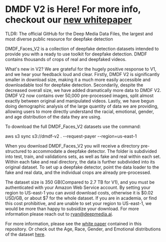 # DMDF V2 is Here! For more info, checkout our [new whitepaper]([url](https://github.com/deepmediaAI/DMDF/blob/main/DeepMedia%20DMDF_Faces_V2%20%20White%20Paper.pdf))

TLDR:
The official GitHub for the Deep Media Data Files, the largest and most diverse public resource for deepfake detection

DMDF_Faces_V2 is a collection of deepfake detection datasets intended to provide you with a ready to use toolkit for deepfake detection. DMDF contains thousands of crops of  real and deepfaked videos.

What's new in V2? We are grateful for the hugely positive response to V1, and we hear your feedback loud and clear. Firstly, DMDF V2 is significantly smaller in download size, making it a much more easily accessible and downloadable tool for deepfake detection. Secondarily, despite the decreased overall size, we have added dramatically more data to DMDF V2. DMDF V2 now contains over 50,000 pre-processed images, split almost exactly between original and manipulated videos. Lastly, we have begun doing demographic analysis of the large quantity of data we are providing, allowing users to more directly understand the racial, emotional, gender, and age distribution of the data they are using.

To download the full DMDF_Faces_V2 datasets use the command:

aws s3 sync s3://dmdf-v2 . --request-payer --region=us-east-1

When you download DMDF_Faces_V2 you will receive a directory pre-structured to accommodate a deepfake detector. The folder is subdivided into test, train, and validations sets, as well as fake and real within each set. Within each fake and real directory, the data is further subdivided into its original dataset. To set up a deepfake detector,  point the data loader to the fake and real data, and the individual crops are already pre-processed. 

The dataset size is 350 GB(Compared to 2.7 TB for V1), and you must be authenticated with your Amazon Web Service account. By setting your region to US-east-1 you can avoid download costs, otherwise it is $0.02 USD/GB, or about $7 for the whole dataset. If you are in academia, or find this cost prohibitive, and are unable to set your region to US-east-1, we would be more than happy to subsidize your download. For more information please reach out to ryan@deepmedia.ai.

For more information, please see the [white paper](https://github.com/deepmediaAI/DMDF/blob/main/DeepMediaML%20DMDF_Faces_V2%20White%20Paper.pdf) contained in this repository. Or check out the Age, Race, Gender, and Emotional distributions of the dataset [here](https://github.com/deepmediaAI/DMDF/tree/main/Demographic_Images_DMDFV2).
